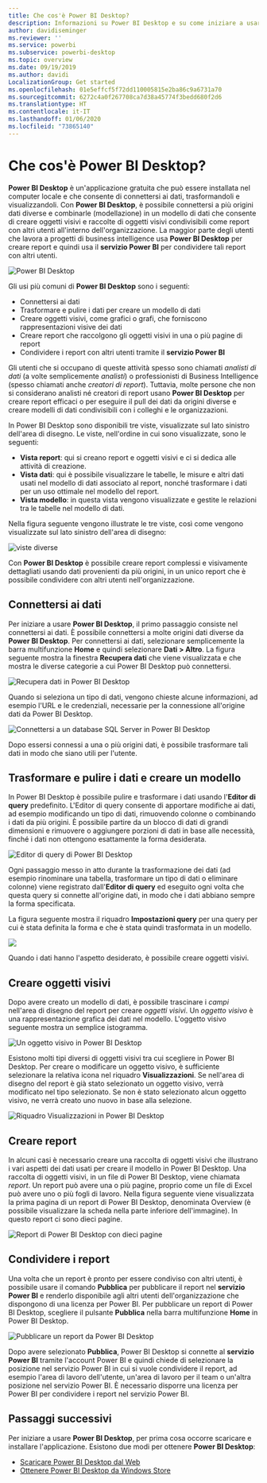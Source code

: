 ```yaml
---
title: Che cos'è Power BI Desktop?
description: Informazioni su Power BI Desktop e su come iniziare a usarlo
author: davidiseminger
ms.reviewer: ''
ms.service: powerbi
ms.subservice: powerbi-desktop
ms.topic: overview
ms.date: 09/19/2019
ms.author: davidi
LocalizationGroup: Get started
ms.openlocfilehash: 01e5effcf5f72dd110005815e2ba86c9a6731a70
ms.sourcegitcommit: 6272c4a0f267708ca7d38a45774f3bedd680f2d6
ms.translationtype: HT
ms.contentlocale: it-IT
ms.lasthandoff: 01/06/2020
ms.locfileid: "73865140"
---
```

# <a name="what-is-power-bi-desktop"></a>Che cos'è Power BI Desktop?

**Power BI Desktop** è un'applicazione gratuita che può essere installata nel computer locale e che consente di connettersi ai dati, trasformandoli e visualizzandoli. Con **Power BI Desktop**, è possibile connettersi a più origini dati diverse e combinarle (modellazione) in un modello di dati che consente di creare oggetti visivi e raccolte di oggetti visivi condivisibili come report con altri utenti all'interno dell'organizzazione. La maggior parte degli utenti che lavora a progetti di business intelligence usa **Power BI Desktop** per creare report e quindi usa il **servizio Power BI** per condividere tali report con altri utenti.

![Power BI Desktop](media/desktop-what-is-desktop/what-is-desktop_01.png)

Gli usi più comuni di **Power BI Desktop** sono i seguenti:

* Connettersi ai dati
* Trasformare e pulire i dati per creare un modello di dati
* Creare oggetti visivi, come grafici o grafi, che forniscono rappresentazioni visive dei dati
* Creare report che raccolgono gli oggetti visivi in una o più pagine di report
* Condividere i report con altri utenti tramite il **servizio Power BI**

Gli utenti che si occupano di queste attività spesso sono chiamati *analisti di dati* (a volte semplicemente *analisti*) o professionisti di Business Intelligence (spesso chiamati anche *creatori di report*). Tuttavia, molte persone che non si considerano analisti né creatori di report usano **Power BI Desktop** per creare report efficaci o per eseguire il pull dei dati da origini diverse e creare modelli di dati condivisibili con i colleghi e le organizzazioni.

In Power BI Desktop sono disponibili tre viste, visualizzate sul lato sinistro dell'area di disegno. Le viste, nell'ordine in cui sono visualizzate, sono le seguenti:
* **Vista report**: qui si creano report e oggetti visivi e ci si dedica alle attività di creazione.
* **Vista dati**: qui è possibile visualizzare le tabelle, le misure e altri dati usati nel modello di dati associato al report, nonché trasformare i dati per un uso ottimale nel modello del report.
* **Vista modello**: in questa vista vengono visualizzate e gestite le relazioni tra le tabelle nel modello di dati.

Nella figura seguente vengono illustrate le tre viste, così come vengono visualizzate sul lato sinistro dell'area di disegno:

![viste diverse](media/desktop-what-is-desktop/what-is-desktop-07.png)


Con **Power BI Desktop** è possibile creare report complessi e visivamente dettagliati usando dati provenienti da più origini, in un unico report che è possibile condividere con altri utenti nell'organizzazione. 

## <a name="connect-to-data"></a>Connettersi ai dati
Per iniziare a usare **Power BI Desktop**, il primo passaggio consiste nel connettersi ai dati. È possibile connettersi a molte origini dati diverse da **Power BI Desktop**. Per connettersi ai dati, selezionare semplicemente la barra multifunzione **Home** e quindi selezionare **Dati > Altro**. La figura seguente mostra la finestra **Recupera dati** che viene visualizzata e che mostra le diverse categorie a cui Power BI Desktop può connettersi.

![Recupera dati in Power BI Desktop](media/desktop-what-is-desktop/what-is-desktop_02.png)

Quando si seleziona un tipo di dati, vengono chieste alcune informazioni, ad esempio l'URL e le credenziali, necessarie per la connessione all'origine dati da Power BI Desktop.

![Connettersi a un database SQL Server in Power BI Desktop](media/desktop-what-is-desktop/what-is-desktop_03.png)

Dopo essersi connessi a una o più origini dati, è possibile trasformare tali dati in modo che siano utili per l'utente.

## <a name="transform-and-clean-data-create-a-model"></a>Trasformare e pulire i dati e creare un modello

In Power BI Desktop è possibile pulire e trasformare i dati usando l'**Editor di query** predefinito. L'Editor di query consente di apportare modifiche ai dati, ad esempio modificando un tipo di dati, rimuovendo colonne o combinando i dati da più origini. È possibile partire da un blocco di dati di grandi dimensioni e rimuovere o aggiungere porzioni di dati in base alle necessità, finché i dati non ottengono esattamente la forma desiderata. 

![Editor di query di Power BI Desktop](media/desktop-getting-started/designer_gsg_editquery.png)

Ogni passaggio messo in atto durante la trasformazione dei dati (ad esempio rinominare una tabella, trasformare un tipo di dati o eliminare colonne) viene registrato dall'**Editor di query** ed eseguito ogni volta che questa query si connette all'origine dati, in modo che i dati abbiano sempre la forma specificata.

La figura seguente mostra il riquadro **Impostazioni query** per una query per cui è stata definita la forma e che è stata quindi trasformata in un modello.

 ![](media/desktop-getting-started/shapecombine_querysettingsfinished.png)

Quando i dati hanno l'aspetto desiderato, è possibile creare oggetti visivi. 

## <a name="create-visuals"></a>Creare oggetti visivi 

Dopo avere creato un modello di dati, è possibile trascinare i *campi* nell'area di disegno del report per creare *oggetti visivi*. Un *oggetto visivo* è una rappresentazione grafica dei dati nel modello. L'oggetto visivo seguente mostra un semplice istogramma. 

![Un oggetto visivo in Power BI Desktop](media/desktop-what-is-desktop/what-is-desktop_04.png)

Esistono molti tipi diversi di oggetti visivi tra cui scegliere in Power BI Desktop. Per creare o modificare un oggetto visivo, è sufficiente selezionare la relativa icona nel riquadro **Visualizzazioni**. Se nell'area di disegno del report è già stato selezionato un oggetto visivo, verrà modificato nel tipo selezionato. Se non è stato selezionato alcun oggetto visivo, ne verrà creato uno nuovo in base alla selezione.

![Riquadro Visualizzazioni in Power BI Desktop](media/desktop-what-is-desktop/what-is-desktop_05.png)

## <a name="create-reports"></a>Creare report

In alcuni casi è necessario creare una raccolta di oggetti visivi che illustrano i vari aspetti dei dati usati per creare il modello in Power BI Desktop. Una raccolta di oggetti visivi, in un file di Power BI Desktop, viene chiamata *report*. Un report può avere una o più pagine, proprio come un file di Excel può avere uno o più fogli di lavoro. Nella figura seguente viene visualizzata la prima pagina di un report di Power BI Desktop, denominata Overview (è possibile visualizzare la scheda nella parte inferiore dell'immagine). In questo report ci sono dieci pagine.

![Report di Power BI Desktop con dieci pagine](media/desktop-what-is-desktop/what-is-desktop_01.png)

## <a name="share-reports"></a>Condividere i report

Una volta che un report è pronto per essere condiviso con altri utenti, è possibile usare il comando **Pubblica** per pubblicare il report nel **servizio Power BI** e renderlo disponibile agli altri utenti dell'organizzazione che dispongono di una licenza per Power BI. Per pubblicare un report di Power BI Desktop, scegliere il pulsante **Pubblica** nella barra multifunzione **Home** in Power BI Desktop.

![Pubblicare un report da Power BI Desktop](media/desktop-what-is-desktop/what-is-desktop_06.png)

Dopo avere selezionato **Pubblica**, Power BI Desktop si connette al **servizio Power BI** tramite l'account Power BI e quindi chiede di selezionare la posizione nel servizio Power BI in cui si vuole condividere il report, ad esempio l'area di lavoro dell'utente, un'area di lavoro per il team o un'altra posizione nel servizio Power BI. È necessario disporre una licenza per Power BI per condividere i report nel servizio Power BI.


## <a name="next-steps"></a>Passaggi successivi

Per iniziare a usare **Power BI Desktop**, per prima cosa occorre scaricare e installare l'applicazione. Esistono due modi per ottenere **Power BI Desktop**:

* [Scaricare Power BI Desktop dal Web](desktop-get-the-desktop.md)
* [Ottenere Power BI Desktop da Windows Store](https://aka.ms/pbidesktopstore)
